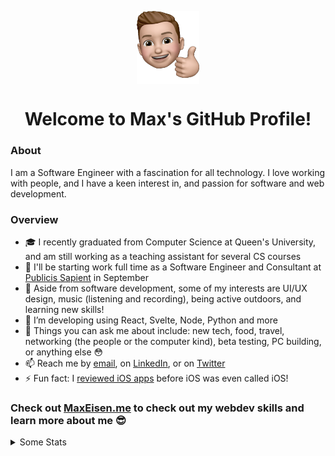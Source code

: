 <p align="center">
  <a href="https://maxeisen.me" target="_blank">
    <img src="https://github.com/maxeisen/MaxEisen.me/blob/master/public/img/additional/memoji_cycle_large.gif" align="center" alt="Max Eisen memoji cycle" width="100">
  </a>
  <h1 align="center">Welcome to Max's GitHub Profile!</h1>
</p>

### About
I am a Software Engineer with a fascination for all technology. I love working with people, and I have a keen interest in, and passion for software and web development.

### Overview
- 🎓 I recently graduated from Computer Science at Queen's University, and am still working as a teaching assistant for several CS courses
- 💼 I'll be starting work full time as a Software Engineer and Consultant at [Publicis Sapient](https://www.publicissapient.com/) in September
- 🔭 Aside from software development, some of my interests are UI/UX design, music (listening and recording), being active outdoors, and learning new skills!
- 🌱 I’m developing using React, Svelte, Node, Python and more
- 💬 Things you can ask me about include: new tech, food, travel, networking (the people or the computer kind), beta testing, PC building, or anything else 😳
- 📫 Reach me by [email](mailto:max.eisen@queensu.ca?subject=Hello%20from%20your%20GitHub%20profile!), on [LinkedIn](https://www.linkedin.com/in/maxeisen/), or on [Twitter](https://twitter.com/MaxEisen)
- ⚡ Fun fact: I [reviewed iOS apps](https://www.youtube.com/user/AppStoreReviewers/videos) before iOS was even called iOS!

### Check out [MaxEisen.me](https://maxeisen.me) to check out my webdev skills and learn more about me 😎

<details>
  <summary>Some Stats</summary>
  <p align="center">
    <img src="https://github-readme-stats.vercel.app/api?username=maxeisen&show_icons=true&bg_color=90,007363,00bba2&title_color=fff&text_color=fff&hide=stars,contribs" alt="Account Stats" />
    <img src="https://github-readme-stats.vercel.app/api/top-langs/?username=maxeisen&layout=compact&bg_color=90,007363,00bba2&title_color=fff&text_color=fff" alt="Language Stats" />
  </p>
</details>

